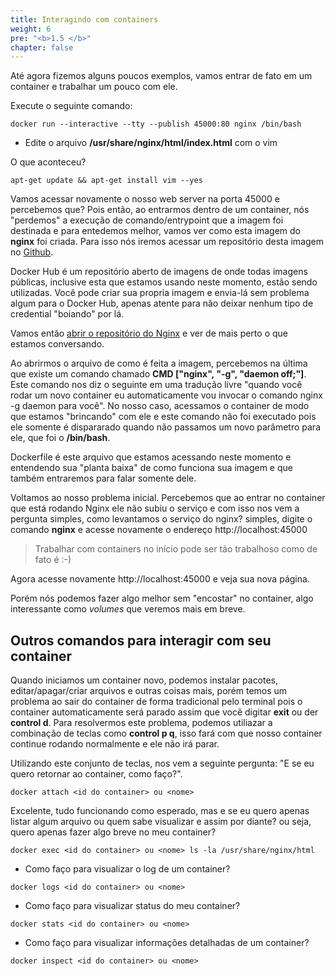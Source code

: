 ```yaml
---
title: Interagindo com containers
weight: 6
pre: "<b>1.5 </b>"
chapter: false
---
```


Até agora fizemos alguns poucos exemplos, vamos entrar de fato em um container e trabalhar um pouco com ele.

Execute o seguinte comando:

```
docker run --interactive --tty --publish 45000:80 nginx /bin/bash
```

* Edite o arquivo **/usr/share/nginx/html/index.html** com o vim

O que aconteceu?

```
apt-get update && apt-get install vim --yes
```

Vamos acessar novamente o nosso web server na porta 45000 e percebemos que? Pois então, ao entrarmos dentro de um container, nós "perdemos" a execução de comando/entrypoint que a imagem foi destinada e para entedemos melhor, vamos ver como esta imagem do **nginx** foi criada. Para isso nós iremos acessar um repositório desta imagem no [Github](https://github.com/nginxinc/docker-nginx).

Docker Hub é um repositório aberto de imagens de onde todas imagens públicas, inclusive esta que estamos usando neste momento, estão sendo utilizadas. Você pode criar sua propria imagem e envia-lá sem problema algum para o Docker Hub, apenas atente para não deixar nenhum tipo de credential "boiando" por lá.

Vamos então [abrir o repositório do Nginx](https://hub.docker.com/_/nginx/) e ver de mais perto o que estamos conversando.

Ao abrirmos o arquivo de como é feita a imagem, percebemos na última que existe um comando chamado **CMD ["nginx", "-g", "daemon off;"]**. Este comando nos diz o seguinte em uma tradução livre "quando você rodar um novo container eu automaticamente vou invocar o comando nginx -g daemon para você". No nosso caso, acessamos o container de modo que estamos "brincando" com ele e este comando não foi executado pois ele somente é dispararado quando não passamos um novo parâmetro para ele, que foi o **/bin/bash**.

Dockerfile é este arquivo que estamos acessando neste momento e entendendo sua "planta baixa" de como funciona sua imagem e que também entraremos para falar somente dele.

Voltamos ao nosso problema inicial. Percebemos que ao entrar no container que está rodando Nginx ele não subiu o serviço e com isso nos vem a pergunta simples, como levantamos o serviço do nginx? simples, digite o comando **nginx** e acesse novamente o endereço http://localhost:45000


> Trabalhar com containers no início pode ser tão trabalhoso como de fato é :-)

Agora acesse novamente http://localhost:45000 e veja sua nova página.

Porém nós podemos fazer algo melhor sem "encostar" no container, algo interessante como *volumes* que veremos mais em breve.

## Outros comandos para interagir com seu container

Quando iniciamos um container novo, podemos instalar pacotes, editar/apagar/criar arquivos e outras coisas mais, porém temos um problema ao sair do container de forma tradicional pelo terminal pois o container automaticamente será parado assim que você digitar **exit** ou der **control d**. Para resolvermos este problema, podemos utiliazar a combinação de teclas como **control p q**, isso fará com que nosso container continue rodando normalmente e ele não irá parar.

Utilizando este conjunto de teclas, nos vem a seguinte pergunta: "E se eu quero retornar ao container, como faço?".

```
docker attach <id do container> ou <nome>
```

Excelente, tudo funcionando como esperado, mas e se eu quero apenas listar algum arquivo ou quem sabe visualizar e assim por diante? ou seja, quero apenas fazer algo breve no meu container?

```
docker exec <id do container> ou <nome> ls -la /usr/share/nginx/html
```

* Como faço para visualizar o log de um container?

```
docker logs <id do container> ou <nome>
```

* Como faço para visualizar status do meu container?

```
docker stats <id do container> ou <nome>
```

* Como faço para visualizar informações detalhadas de um container?

```
docker inspect <id do container> ou <nome>
```
